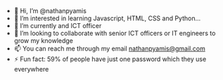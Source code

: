 - 👋 Hi, I’m @nathanpyamis
- 👀 I’m interested in learning Javascript, HTML, CSS and Python...
- 🌱 I’m currently and ICT officer
- 💞️ I’m looking to collaborate with senior ICT officers or IT engineers to grow my knowledge 
- 📫 You can reach me through my email nathanpyamis@gmail.com 
- ⚡ Fun fact: 59% of people have just one password which they use everywhere

<!---
nathanpyamis/nathanpyamis is a ✨ special ✨ repository because its `README.md` (this file) appears on your GitHub profile.
You can click the Preview link to take a look at your changes.
--->
